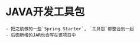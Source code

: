 # JAVA开发工具包
    - 把之前做的一些`Spring Starter`, `工具包`都整合到一起
    - 后面新增的JAR也会写在该项目中










































